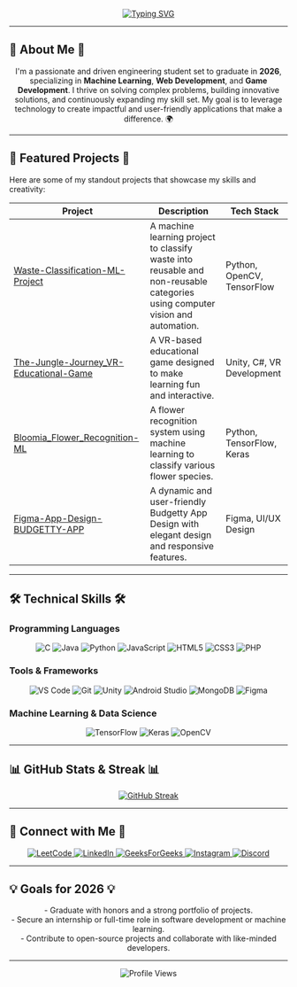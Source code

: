 <p align="center">
  <a href="https://git.io/typing-svg">
    <img src="https://readme-typing-svg.demolab.com?font=Fira+Code&duration=4000&pause=1000&color=E6A709&center=true&vCenter=true&width=435&lines=Welcome+to+my+GitHub+Profile!;Hello%2C+I'm+Raja+Rajeswari+R.;Aspiring+Software+Engineer;ML+Enthusiast+%7C+Game+Developer" alt="Typing SVG" />
  </a>
</p>

---

## 🌟 **About Me** 🌟

<p align="center">
  I'm a passionate and driven engineering student set to graduate in <strong>2026</strong>, specializing in <strong>Machine Learning</strong>, <strong>Web Development</strong>, and <strong>Game Development</strong>. I thrive on solving complex problems, building innovative solutions, and continuously expanding my skill set. My goal is to leverage technology to create impactful and user-friendly applications that make a difference. 🌍
</p>

---

## 🚀 **Featured Projects** 🚀

Here are some of my standout projects that showcase my skills and creativity:

| **Project**                                                                                               | **Description**                                                                 | **Tech Stack**      |
|-----------------------------------------------------------------------------------------------------------|---------------------------------------------------------------------------------|---------------------|
| [Waste-Classification-ML-Project](https://github.com/RAJA-072/Waste-Classification-ML-Project)           | A machine learning project to classify waste into reusable and non-reusable categories using computer vision and automation. | Python, OpenCV, TensorFlow |
| [The-Jungle-Journey_VR-Educational-Game](https://github.com/RAJA-072/The-Jungle-Jorney_VR-Educational-Game) | A VR-based educational game designed to make learning fun and interactive. | Unity, C#, VR Development |
| [Bloomia_Flower_Recognition-ML](https://github.com/RAJA-072/Bloomia_Flower_Recognition-ML)               | A flower recognition system using machine learning to classify various flower species. | Python, TensorFlow, Keras |
| [Figma-App-Design-BUDGETTY-APP](https://github.com/RAJA-072/Figma-App-Design-BUDGETTY-APP)               | A dynamic and user-friendly Budgetty App Design with elegant design and responsive features. | Figma, UI/UX Design |

---

## 🛠️ **Technical Skills** 🛠️

### **Programming Languages**
<div align="center">
  <img src="https://img.shields.io/badge/C-00599C?style=for-the-badge&logo=c&logoColor=white" alt="C" />
  <img src="https://img.shields.io/badge/Java-ED8B00?style=for-the-badge&logo=java&logoColor=white" alt="Java" />
  <img src="https://img.shields.io/badge/Python-3776AB?style=for-the-badge&logo=python&logoColor=white" alt="Python" />
  <img src="https://img.shields.io/badge/JavaScript-F7DF1E?style=for-the-badge&logo=javascript&logoColor=black" alt="JavaScript" />
  <img src="https://img.shields.io/badge/HTML5-E34F26?style=for-the-badge&logo=html5&logoColor=white" alt="HTML5" />
  <img src="https://img.shields.io/badge/CSS3-1572B6?style=for-the-badge&logo=css3&logoColor=white" alt="CSS3" />
  <img src="https://img.shields.io/badge/PHP-777BB4?style=for-the-badge&logo=php&logoColor=white" alt="PHP" />
</div>

### **Tools & Frameworks**
<div align="center">
  <img src="https://img.shields.io/badge/Visual_Studio_Code-007ACC?style=for-the-badge&logo=visual-studio-code&logoColor=white" alt="VS Code" />
  <img src="https://img.shields.io/badge/Git-F05032?style=for-the-badge&logo=git&logoColor=white" alt="Git" />
  <img src="https://img.shields.io/badge/Unity-000000?style=for-the-badge&logo=unity&logoColor=white" alt="Unity" />
  <img src="https://img.shields.io/badge/Android_Studio-3DDC84?style=for-the-badge&logo=android-studio&logoColor=white" alt="Android Studio" />
  <img src="https://img.shields.io/badge/MongoDB-4EA94B?style=for-the-badge&logo=mongodb&logoColor=white" alt="MongoDB" />
  <img src="https://img.shields.io/badge/Figma-F24E1E?style=for-the-badge&logo=figma&logoColor=white" alt="Figma" />
</div>

### **Machine Learning & Data Science**
<div align="center">
  <img src="https://img.shields.io/badge/TensorFlow-FF6F00?style=for-the-badge&logo=tensorflow&logoColor=white" alt="TensorFlow" />
  <img src="https://img.shields.io/badge/Keras-D00000?style=for-the-badge&logo=keras&logoColor=white" alt="Keras" />
  <img src="https://img.shields.io/badge/OpenCV-27338e?style=for-the-badge&logo=opencv&logoColor=white" alt="OpenCV" />
</div>

---

## 📊 **GitHub Stats & Streak** 📊

<p align="center">
 
  <a href="https://git.io/streak-stats">
    <img src="https://streak-stats.demolab.com?user=RAJA-072&theme=radical&hide_border=true" alt="GitHub Streak" />
  </a>
</p>

---

## 🔗 **Connect with Me** 🔗

<p align="center">
  <a href="https://leetcode.com/RAJA_RAJESWARI_2305/" target="blank">
    <img src="https://img.shields.io/badge/-LeetCode-FFA116?style=for-the-badge&logo=leetcode&logoColor=black" alt="LeetCode" />
  </a>
  <a href="https://www.linkedin.com/in/raja-rajeswari-r/" target="blank">
    <img src="https://img.shields.io/badge/-LinkedIn-0A66C2?style=for-the-badge&logo=linkedin&logoColor=white" alt="LinkedIn" />
  </a>
  <a href="https://www.geeksforgeeks.org/user/rajeswarird568/" target="blank">
    <img src="https://img.shields.io/badge/-GeeksForGeeks-2F8D46?style=for-the-badge&logo=geeksforgeeks&logoColor=white" alt="GeeksForGeeks" />
  </a>
  <a href="https://www.instagram.com/raja_raajeswari_r/" target="blank">
    <img src="https://img.shields.io/badge/-Instagram-E4405F?style=for-the-badge&logo=instagram&logoColor=white" alt="Instagram" />
  </a>
  <a href="https://discord.gg/AfmcrkGf" target="blank">
    <img src="https://img.shields.io/badge/-Discord-5865F2?style=for-the-badge&logo=discord&logoColor=white" alt="Discord" />
  </a>
</p>

---

## 💡 **Goals for 2026** 💡

<p align="center">
  - Graduate with honors and a strong portfolio of projects.<br />
  - Secure an internship or full-time role in software development or machine learning.<br />
  - Contribute to open-source projects and collaborate with like-minded developers.
</p>

---

<p align="center">
  <img src="https://komarev.com/ghpvc/?username=RAJA-072&label=Profile%20Views&color=0e75b6&style=flat" alt="Profile Views" />
</p>

